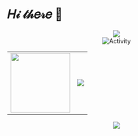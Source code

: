 # 𝐻𝒾 𝓉𝒽𝑒𝓇𝑒 👋

<div align="center"> <img src="https://metrics.lecoq.io/huoshicang?template=classic&config.timezone=Asia%2FShanghai"> </div>


<div align="center">
<img src="https://github-readme-activity-graph.cyclic.app/graph?username=huoshicang&theme=xcode&bg_color=FF000000&hide_border=true" alt="Activity"/>
</div>


<table align="center">
<tr style="border: none;">
<td style="border: none;">
<div align="center">
 <img height="137px" src="https://github-readme-stats.vercel.app/api?username=huoshicang&hide_title=true&hide_border=true&show_icons=trueline_height=21&text_color=000&icon_color=000&bg_color=0,ea6161,ffc64d,fffc4d,52fa5a&theme=graywhite" /> </div>
</td>
<td style="border: none;">
<div align="center">
  <img src="https://github-readme-stats.vercel.app/api/top-langs/?username=huoshicang&hide_title=true&hide_border=true&layout=compact&langs_count=6&text_color=000&icon_color=fff&bg_color=0,52fa5a,4dfcff,c64dff&theme=graywhite" /> </div>
</td>
</tr>
</table>

<div align="center"> <img src="https://github-readme-streak-stats.herokuapp.com/?user=huoshicang" /> </div>

